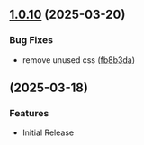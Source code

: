## [1.0.10](https://github.com/kmendell/pocket-id-portal/compare/v1.1.0...v1.0.10) (2025-03-20)

### Bug Fixes

* remove unused css ([fb8b3da](https://github.com/kmendell/pocket-id-portal/commit/fb8b3da0ecdf16a95947e8bd99def7c296fc1a71))
## [](https://github.com/kmendell/pocket-id-portal/compare/v1.0.10..v) (2025-03-18)

### Features

- Initial Release
